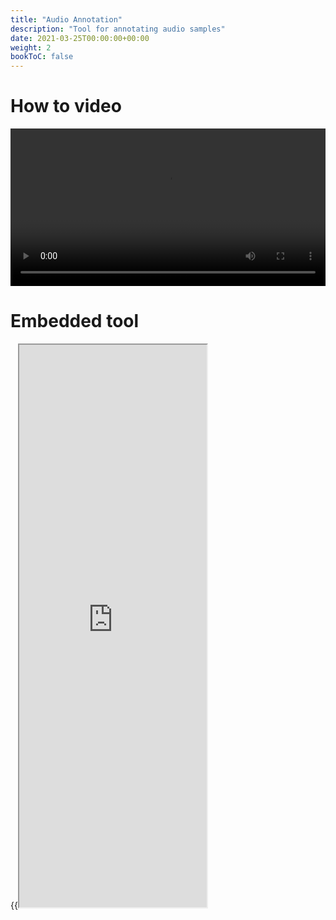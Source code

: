```yaml
---
title: "Audio Annotation"
description: "Tool for annotating audio samples"
date: 2021-03-25T00:00:00+00:00
weight: 2
bookToC: false
---
```

# How to video
<video controls width="100%">
    <source src="/videos/audio_annotation_V2.mp4" type="video/mp4">
</video>

# Embedded tool
{{<iframe src="http://audioannot.azurewebsites.net/" height="900" >}}
